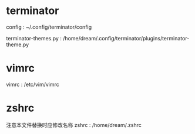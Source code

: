 # terminator

config : ~/.config/terminator/config

terminator-themes.py : /home/dream/.config/terminator/plugins/terminator-theme.py

# vimrc

vimrc : /etc/vim/vimrc

# zshrc

注意本文件替换时应修改名称
zshrc : /home/dream/.zshrc